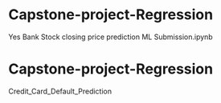 # Capstone-project-Regression
Yes Bank Stock closing price prediction ML Submission.ipynb
# Capstone-project-Regression
Credit_Card_Default_Prediction
